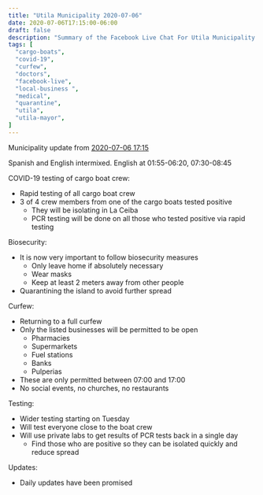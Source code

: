 ```yaml
---
title: "Utila Municipality 2020-07-06"
date: 2020-07-06T17:15:00-06:00
draft: false
description: "Summary of the Facebook Live Chat For Utila Municipality at 2020-07-06 17:15"
tags: [
  "cargo-boats",
  "covid-19",
  "curfew",
  "doctors",
  "facebook-live",
  "local-business ",
  "medical",
  "quarantine",
  "utila",
  "utila-mayor",
]
---
```


Municipality update from [2020-07-06
17:15](https://www.facebook.com/328195770717532/videos/2651771128476896/)

Spanish and English intermixed. English at 01:55-06:20, 07:30-08:45

COVID-19 testing of cargo boat crew:
* Rapid testing of all cargo boat crew
* 3 of 4 crew members from one of the cargo boats tested positive
  * They will be isolating in La Ceiba
  * PCR testing will be done on all those who tested positive via rapid testing

Biosecurity:
* It is now very important to follow biosecurity measures
  * Only leave home if absolutely necessary
  * Wear masks
  * Keep at least 2 meters away from other people
* Quarantining the island to avoid further spread

Curfew:
* Returning to a full curfew
* Only the listed businesses will be permitted to be open
  * Pharmacies
  * Supermarkets
  * Fuel stations
  * Banks
  * Pulperias
* These are only permitted between 07:00 and 17:00
* No social events, no churches, no restaurants

Testing:
* Wider testing starting on Tuesday
* Will test everyone close to the boat crew
* Will use private labs to get results of PCR tests back in a single day
  * Find those who are positive so they can be isolated quickly and reduce
    spread

Updates:
* Daily updates have been promised
